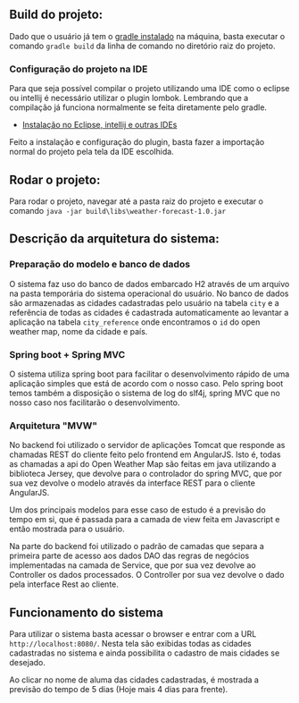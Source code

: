 ## Build do projeto:
Dado que o usuário já tem o [gradle instalado](https://docs.gradle.org/current/userguide/installation.html) na máquina, basta executar o comando `gradle build` da linha de comando no diretório raiz do projeto.

### Configuração do projeto na IDE
Para que seja possível compilar o projeto utilizando uma IDE como o eclipse ou intellij é necessário utilizar o plugin lombok. Lembrando que
a compilação já funciona normalmente se feita diretamente pelo gradle.
- [Instalação no Eclipse, intellij e outras IDEs](https://projectlombok.org/download.html)

Feito a instalação e configuração do plugin, basta fazer a importação normal do projeto pela tela da IDE escolhida.

## Rodar o projeto:
Para rodar o projeto, navegar até a pasta raiz do projeto e executar o comando `java -jar build\libs\weather-forecast-1.0.jar`

## Descrição da arquitetura do sistema:
### Preparação do modelo e banco de dados
O sistema faz uso do banco de dados embarcado H2 através de um arquivo na pasta temporária do sistema operacional do usuário.
No banco de dados são armazenadas as cidades cadastradas pelo usuário na tabela `city` e a referência de todas as cidades é cadastrada automaticamente
ao levantar a aplicação na tabela `city_reference` onde encontramos o `id` do open weather map, nome da cidade e país.

### Spring boot + Spring MVC
O sistema utiliza spring boot para facilitar o desenvolvimento rápido de uma aplicação simples que está de acordo com o nosso caso. Pelo
spring boot temos também a disposição o sistema de log do slf4j, spring MVC que no nosso caso nos facilitarão o desenvolvimento. 

### Arquitetura "MVW"
No backend foi utilizado o servidor de aplicações Tomcat que responde as chamadas REST do cliente feito pelo frontend em AngularJS.
Isto é, todas as chamadas a api do Open Weather Map são feitas em java utilizando a biblioteca Jersey, que devolve para o controlador do spring MVC,
que por sua vez devolve o modelo através da interface REST para o cliente AngularJS.

Um dos principais modelos para esse caso de estudo é a previsão do tempo em si, que é passada para a camada de view feita em Javascript e então mostrada
para o usuário.

Na parte do backend foi utilizado o padrão de camadas que separa a primeira parte de acesso aos dados DAO das regras de negócios implementadas na camada
de Service, que por sua vez devolve ao Controller os dados processados. O Controller por sua vez devolve o dado pela interface Rest ao cliente.

## Funcionamento do sistema
Para utilizar o sistema basta acessar o browser e entrar com a URL `http://localhost:8080/`. Nesta tela são exibidas todas as cidades cadastradas no
sistema e ainda possibilita o cadastro de mais cidades se desejado.

Ao clicar no nome de aluma das cidades cadastradas, é mostrada a previsão do tempo de 5 dias (Hoje mais 4 dias para frente).